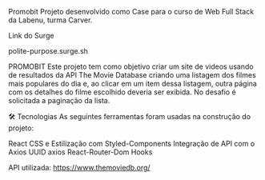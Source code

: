  
 Promobit
Projeto desenvolvido como Case para o curso de Web Full Stack da Labenu, turma Carver.

Link do Surge

 polite-purpose.surge.sh
 
 PROMOBIT
Este projeto tem como objetivo criar um site de videos usando de resultados da API The Movie Database criando uma listagem dos filmes mais populares do dia e, ao clicar em um item dessa listagem, outra página com os detalhes do filme escolhido deveria ser exibida. No desafio é solicitada a paginação da lista.



🛠 Tecnologias
As seguintes ferramentas foram usadas na construção do projeto:

React
CSS e Estilização com Styled-Components
Integração de API com o Axios
UUID
axios
React-Router-Dom
Hooks

 
API utilizada:
https://www.themoviedb.org/
 
 
 
